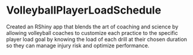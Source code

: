 # VolleyballPlayerLoadSchedule
Created an RShiny app that blends the art of coaching and science by allowing volleyball coaches to customize each practice to the specific player load goal by knowing the load of each drill at their chosen duration so they can manage injury risk and optimize performance.

